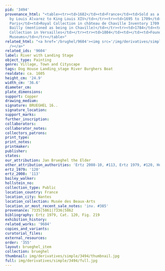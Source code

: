 ```yaml
---
pid: '3494'
provenance_html: "<table><tr><td>1682</td><td>France</td><td>Sold as a faux pendant
  by Louis Alvarez to King Louis XIV</td></tr><tr><td>1695 to 1709</td><td>France
  Paris</td><td>Royal Collection in château de Chaville Inventory 1709 of Nicolas
  Bailly (mentioned as being in Chaville)</td></tr><tr><td>1784</td><td>France Versailles</td><td>Royal
  Collection in Versailles</td></tr><tr><td>1804</td><td></td><td>Foundation of State
  Museums</td></tr></table>"
related_html: "<a href='/brughel/9604'><img src='/img/derivatives/simple/9604/thumbnail.jpg'
  /></a>"
related_ids: '9604'
label: River with Landing Stage
object_type: Painting
genre: Village, Town and Cityscape
tags: Dog House Landing_stage River Burghers Boat
realdate: ca. 1605
height_cm: '24.9'
width_cm: '36.6'
diameter_cm: 
plate_dimensions: 
support: Copper
drawing_medium: 
signature: BRUEGHEL 16..
signature_location: 
support_marks: 
further_inscription: 
collaborators: 
collaborator_notes: 
collectors_patrons: 
print_type: 
print_notes: 
printmaker: 
publisher: 
states: 
our_attribution: Jan Brueghel the Elder
other_attribution_authorities: 'Ertz 2008-10, #113, Ertz 1979, #120, Honig database'
ertz_1979: '120'
ertz_2008: '113'
bailey_walker: 
hollstein_no: 
collection_type: Public
location_country: France
location_city: Nantes
location_collection: Musée des Beaux-Arts
location_or_most_recent_sale_notes: 'inv. #385'
provenance: 7335|5861|7336|5862
bibliography: Ertz 1979, Cat. 120, Fig. 219
exhibition_history: 
related_works: '9604'
copies_and_variants: 
curatorial_files: 
external_resources: 
order: '355'
layout: brueghel_item
collection: brueghel
thumbnail: img/derivatives/simple/3494/thumbnail.jpg
full: img/derivatives/simple/3494/full.jpg
---
```

